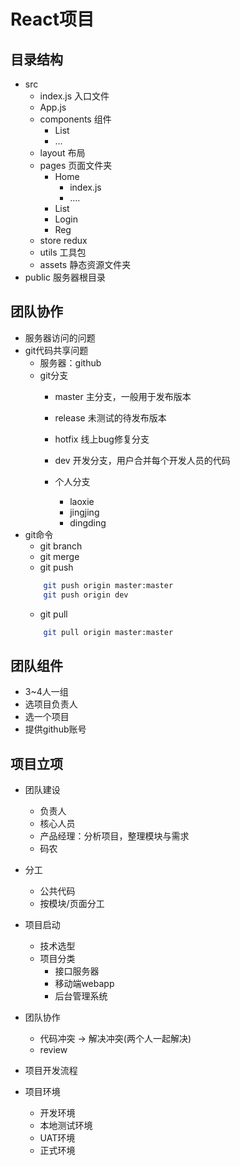# React项目

## 目录结构
* src
    * index.js  入口文件
    * App.js
    * components    组件
        * List
        * ...
    * layout    布局
    * pages     页面文件夹
        * Home
            * index.js
            * ....
        * List
        * Login
        * Reg
    * store     redux
    * utils     工具包
    * assets    静态资源文件夹
* public    服务器根目录

## 团队协作
* 服务器访问的问题
* git代码共享问题
    * 服务器：github
    * git分支
        * master    主分支，一般用于发布版本
        * release   未测试的待发布版本
        * hotfix    线上bug修复分支
        * dev       开发分支，用户合并每个开发人员的代码

        * 个人分支
            * laoxie
            * jingjing
            * dingding
* git命令
    * git branch
    * git merge
    * git push
    ```bash
        git push origin master:master
        git push origin dev
    ```
    * git pull
    ```bash
        git pull origin master:master
    ```

## 团队组件
* 3~4人一组
* 选项目负责人
* 选一个项目
* 提供github账号


## 项目立项
* 团队建设
    * 负责人
    * 核心人员
    * 产品经理：分析项目，整理模块与需求
    * 码农
* 分工
    * 公共代码
    * 按模块/页面分工

* 项目启动
    * 技术选型
    * 项目分类
        * 接口服务器
        * 移动端webapp
        * 后台管理系统
* 团队协作
    * 代码冲突 -> 解决冲突(两个人一起解决)
    * review

* 项目开发流程

* 项目环境
    * 开发环境
    * 本地测试环境
    * UAT环境
    * 正式环境